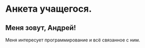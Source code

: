 # Анкета учащегося.

## Меня зовут, Андрей!

Меня интересует программирование и всё связанное с ним.

